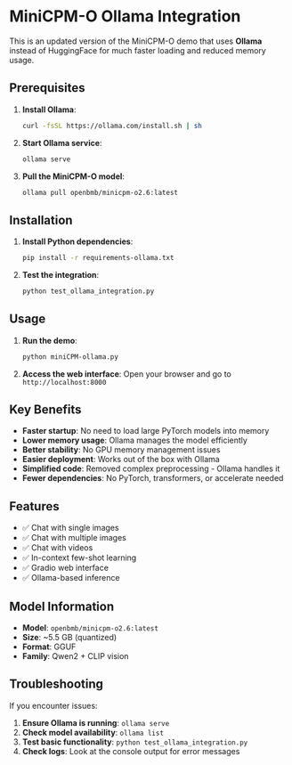 # MiniCPM-O Ollama Integration

This is an updated version of the MiniCPM-O demo that uses **Ollama** instead of HuggingFace for much faster loading and reduced memory usage.

## Prerequisites

1. **Install Ollama**:
   ```bash
   curl -fsSL https://ollama.com/install.sh | sh
   ```

2. **Start Ollama service**:
   ```bash
   ollama serve
   ```

3. **Pull the MiniCPM-O model**:
   ```bash
   ollama pull openbmb/minicpm-o2.6:latest
   ```

## Installation

1. **Install Python dependencies**:
   ```bash
   pip install -r requirements-ollama.txt
   ```

2. **Test the integration**:
   ```bash
   python test_ollama_integration.py
   ```

## Usage

1. **Run the demo**:
   ```bash
   python miniCPM-ollama.py
   ```

2. **Access the web interface**:
   Open your browser and go to `http://localhost:8000`

## Key Benefits

- **Faster startup**: No need to load large PyTorch models into memory
- **Lower memory usage**: Ollama manages the model efficiently
- **Better stability**: No GPU memory management issues
- **Easier deployment**: Works out of the box with Ollama
- **Simplified code**: Removed complex preprocessing - Ollama handles it
- **Fewer dependencies**: No PyTorch, transformers, or accelerate needed

## Features

- ✅ Chat with single images
- ✅ Chat with multiple images  
- ✅ Chat with videos
- ✅ In-context few-shot learning
- ✅ Gradio web interface
- ✅ Ollama-based inference

## Model Information

- **Model**: `openbmb/minicpm-o2.6:latest`
- **Size**: ~5.5 GB (quantized)
- **Format**: GGUF
- **Family**: Qwen2 + CLIP vision

## Troubleshooting

If you encounter issues:

1. **Ensure Ollama is running**: `ollama serve`
2. **Check model availability**: `ollama list`
3. **Test basic functionality**: `python test_ollama_integration.py`
4. **Check logs**: Look at the console output for error messages